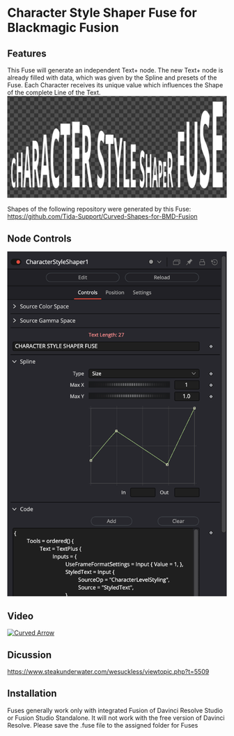 # Character Style Shaper Fuse for Blackmagic Fusion
## Features
This Fuse will generate an independent Text+ node. The new Text+ node is already filled with data, which was given by the Spline and presets of the Fuse. Each Character receives its unique value which influences the Shape of the complete Line of the Text.
![Text](https://github.com/Tida-Support/Character-Style-Shaper-Fuse-for-BMD-Fusion/blob/main/CharacterStyleShaperFuse.png)

Shapes of the following repository were generated by this Fuse:
https://github.com/Tida-Support/Curved-Shapes-for-BMD-Fusion

## Node Controls
<img src="https://github.com/Tida-Support/Character-Style-Shaper-Fuse-for-BMD-Fusion/blob/main/CharacterStyleShaperFuseControls.png" width="600">

## Video
[![Curved Arrow](https://img.youtube.com/vi/wpKXsdlYkKQ/0.jpg)](https://www.youtube.com/watch?v=wpKXsdlYkKQ)
## Dicussion
https://www.steakunderwater.com/wesuckless/viewtopic.php?t=5509
## Installation
Fuses generally work only with integrated Fusion of Davinci Resolve Studio or Fusion Studio Standalone. It will not work with the free version of Davinci Resolve.
Please save the .fuse file to the assigned folder for Fuses
